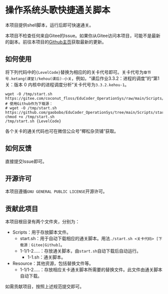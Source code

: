 # 操作系统头歌快捷通关脚本

本项目提供shell脚本，运行后即可快速通关。

本项目不检查任何来自Gitee的Issue。如果你从Gitee访问本项目，可能不是最新的副本。前往本项目的[Github主页](githun.com/gaobobo/EduCoder_OperationSys)获取最新的更新。

## 如何使用

将下列代码中的`{LevelCode}`替换为相应的的关卡代号即可。关卡代号为`章节号.ketang(课堂)/kehou(课后)-小关`，例如，“课后作业3.3.2：进程的调度”的“第1关：版本 0 内核中的进程调度分析”关卡代号为`3.3.2.kehou-1`。

```shell
wget -O /tmp/start.sh https://gitee.com/coconut_floss/EduCoder_OperationSys/raw/main/Scripts/start.sh
# 使用Github作为下载源：
# wget -O /tmp/start.sh https://github.com/gaobobo/EduCoder_OperationSys/tree/main/Scripts/start.sh
chmod +x /tmp/start.sh
/tmp/start.sh {LevelCode}
```

各个关卡的通关代码也可在微信公众号“椰松杂货铺”获取。

## 如何反馈

直接提交Issue即可。

## 开源许可

本项目遵循`GNU GENERAL PUBLIC LICENSE`开源许可。

## 贡献此项目

本项目根目录有两个文件夹，分别为：

- Scripts：用于存放脚本文件。
    - start.sh：用于自动下载相应的通关脚本。用法`./start.sh <关卡代码> [下载源：Gitee|Github]`。
    - 1-1/1-2.....：存放通关脚本，由`start.sh`自动下载后自动运行。
        - 1-1.sh：通关脚本。
- Resource：其他资源，包括替换文件等。
    - 1-1/1-2.....：存放相应关卡通关脚本所需要的替换文件。此文件由通关脚本自动下载。

如需贡献项目，按照上述规范提交即可。